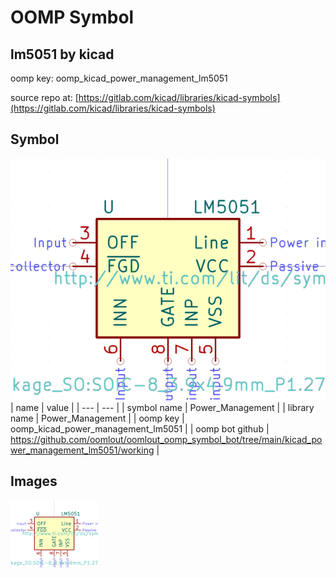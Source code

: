 # OOMP Symbol  
## lm5051  by kicad  
  
oomp key: oomp_kicad_power_management_lm5051  
  
source repo at: [https://gitlab.com/kicad/libraries/kicad-symbols](https://gitlab.com/kicad/libraries/kicad-symbols)  
## Symbol  
  
[![working.png](working_600.png)](working.png)  
| name | value | 
| --- | --- | 
| symbol name | Power_Management | 
| library name | Power_Management | 
| oomp key | oomp_kicad_power_management_lm5051 | 
| oomp bot github | https://github.com/oomlout/oomlout_oomp_symbol_bot/tree/main/kicad_power_management_lm5051/working | 
## Images  
  
[![working.png](working_140.png)](working.png)  
